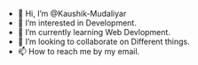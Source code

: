 - 👋 Hi, I’m @Kaushik-Mudaliyar
- 👀 I’m interested in Development.
- 🌱 I’m currently learning Web Devlopment.
- 💞️ I’m looking to collaborate on Different things.
- 📫 How to reach me by my email.

<!---
Kaushik-Mudaliyar/Kaushik-Mudaliyar is a ✨ special ✨ repository because its `README.md` (this file) appears on your GitHub profile.
You can click the Preview link to take a look at your changes.
--->
